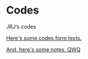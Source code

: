 # Codes

JRJ‘s codes

[Here's some codes form texts.](https://github.com/CE-Automaton/Codes/tree/codes)

[And, here's some notes. QWQ](https://github.com/CE-Automaton/Codes/tree/OI)
